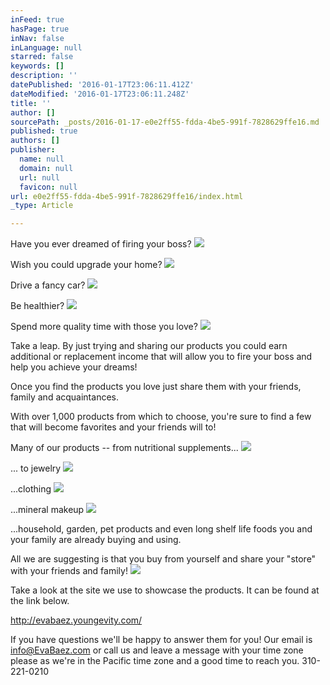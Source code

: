 ```yaml
---
inFeed: true
hasPage: true
inNav: false
inLanguage: null
starred: false
keywords: []
description: ''
datePublished: '2016-01-17T23:06:11.412Z'
dateModified: '2016-01-17T23:06:11.248Z'
title: ''
author: []
sourcePath: _posts/2016-01-17-e0e2ff55-fdda-4be5-991f-7828629ffe16.md
published: true
authors: []
publisher:
  name: null
  domain: null
  url: null
  favicon: null
url: e0e2ff55-fdda-4be5-991f-7828629ffe16/index.html
_type: Article

---
```

Have you ever dreamed of firing your boss?
![](https://the-grid-user-content.s3-us-west-2.amazonaws.com/086b662d-ea58-4d32-9eec-d55ab688c746.JPG)

Wish you could upgrade your home?
![](https://the-grid-user-content.s3-us-west-2.amazonaws.com/6a014356-e614-4832-8ddd-0c23f8700400.jpg)

Drive a fancy car?
![](https://the-grid-user-content.s3-us-west-2.amazonaws.com/42147f8d-9f79-4457-93a1-05d76c497a4f.JPG)

Be healthier?
![](https://the-grid-user-content.s3-us-west-2.amazonaws.com/874f3afe-e701-4d97-98e2-152c6d784dba.jpg)

Spend more quality time with those you love?
![](https://the-grid-user-content.s3-us-west-2.amazonaws.com/85206a96-55ec-42fb-80b2-c0337daa2838.jpg)

Take a leap.   By just trying and sharing our products you could earn additional or replacement income that will allow you to fire your boss and help you achieve your dreams!  

Once you find the products you love just share them with your friends, family and acquaintances.

With over 
1,000 products from which to choose, you're sure to find a few that will
become favorites and your friends will to!

Many
of our products -- from nutritional supplements...
![](https://the-grid-user-content.s3-us-west-2.amazonaws.com/9438db2b-fbaa-4b97-919a-6efab011d56f.png)

... to jewelry
![](https://the-grid-user-content.s3-us-west-2.amazonaws.com/597e8ae8-84ab-40e5-8f3d-9d45fecee33a.JPG)

...clothing
![](https://the-grid-user-content.s3-us-west-2.amazonaws.com/1075ea6c-2155-4210-bf33-ca722747671c.JPG)

...mineral makeup
![](https://the-grid-user-content.s3-us-west-2.amazonaws.com/d4ccdeba-aa2f-409d-8a30-7008d7d91005.jpg)

...household, garden, pet products and even long shelf life foods you and your family are already buying and using.

All we are suggesting is that you buy from yourself and share your "store" with your friends and family!
![](https://the-grid-user-content.s3-us-west-2.amazonaws.com/8b001096-f06e-4ed6-bc5e-90710fecc287.jpg)

Take a look at the site we use to showcase the products.  It can be found at the link below.

http://evabaez.youngevity.com/

If you have questions we'll be happy to answer them for you!  Our email is info@EvaBaez.com or call us and leave a message with your time zone please as we're in the Pacific time zone and a good time to reach you.  310-221-0210